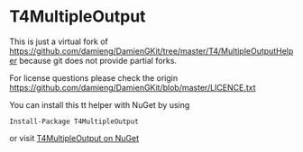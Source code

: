 # T4MultipleOutput

This is just a virtual fork of
  https://github.com/damieng/DamienGKit/tree/master/T4/MultipleOutputHelper
because git does not provide partial forks.

For license questions please check the origin
  https://github.com/damieng/DamienGKit/blob/master/LICENCE.txt

You can install this tt helper with NuGet by using
```
Install-Package T4MultipleOutput
```
or visit [T4MultipleOutput on NuGet](https://www.nuget.org/packages/T4MultipleOutput/)
